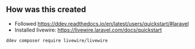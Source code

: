 ## How was this created

- Followed https://ddev.readthedocs.io/en/latest/users/quickstart/#laravel
- Installed livewire: https://livewire.laravel.com/docs/quickstart

```ddev composer require livewire/livewire```

